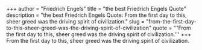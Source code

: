 +++
author = "Friedrich Engels"
title = "the best Friedrich Engels Quote"
description = "the best Friedrich Engels Quote: From the first day to this, sheer greed was the driving spirit of civilization."
slug = "from-the-first-day-to-this-sheer-greed-was-the-driving-spirit-of-civilization"
quote = '''From the first day to this, sheer greed was the driving spirit of civilization.'''
+++
From the first day to this, sheer greed was the driving spirit of civilization.
